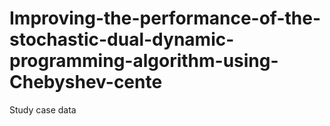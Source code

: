 # Improving-the-performance-of-the-stochastic-dual-dynamic-programming-algorithm-using-Chebyshev-cente
Study case data
